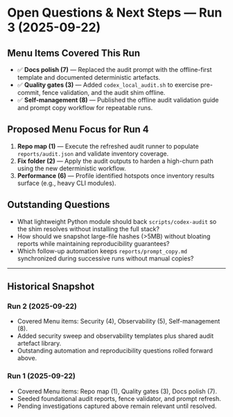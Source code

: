 # Open Questions & Next Steps — Run 3 (2025-09-22)

## Menu Items Covered This Run
- ✅ **Docs polish (7)** — Replaced the audit prompt with the offline-first template and documented deterministic artefacts.
- ✅ **Quality gates (3)** — Added `codex_local_audit.sh` to exercise pre-commit, fence validation, and the audit shim offline.
- ✅ **Self-management (8)** — Published the offline audit validation guide and prompt copy workflow for repeatable runs.

## Proposed Menu Focus for Run 4
1. **Repo map (1)** — Execute the refreshed audit runner to populate `reports/audit.json` and validate inventory coverage.
2. **Fix folder (2)** — Apply the audit outputs to harden a high-churn path using the new deterministic workflow.
3. **Performance (6)** — Profile identified hotspots once inventory results surface (e.g., heavy CLI modules).

## Outstanding Questions
- What lightweight Python module should back `scripts/codex-audit` so the shim resolves without installing the full stack?
- How should we snapshot large-file hashes (>5MB) without bloating reports while maintaining reproducibility guarantees?
- Which follow-up automation keeps `reports/prompt_copy.md` synchronized during successive runs without manual copies?

---

## Historical Snapshot
### Run 2 (2025-09-22)
- Covered Menu items: Security (4), Observability (5), Self-management (8).
- Added security sweep and observability templates plus shared audit artefact library.
- Outstanding automation and reproducibility questions rolled forward above.

### Run 1 (2025-09-22)
- Covered Menu items: Repo map (1), Quality gates (3), Docs polish (7).
- Seeded foundational audit reports, fence validator, and prompt refresh.
- Pending investigations captured above remain relevant until resolved.
